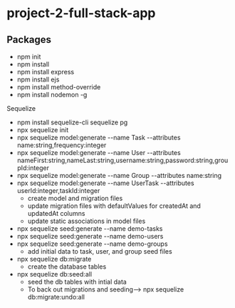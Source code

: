# project-2-full-stack-app

## Packages
- npm init
- npm install 
- npm install express
- npm install ejs
- npm install method-override
- npm install nodemon -g

Sequelize
- npm install sequelize-cli sequelize pg
- npx sequelize init
- npx sequelize model:generate --name Task --attributes name:string,frequency:integer
- npx sequelize model:generate --name User --attributes nameFirst:string,nameLast:string,username:string,password:string,groupId:integer
- npx sequelize model:generate --name Group --attributes name:string
- npx sequelize model:generate --name UserTask --attributes userId:integer,taskId:integer
    * create model and migration files 
    * update migration files with defaultValues for createdAt and updatedAt columns
    * update static associations in model files 
- npx sequelize seed:generate --name demo-tasks
- npx sequelize seed:generate --name demo-users
- npx sequelize seed:generate --name demo-groups
    * add initial data to task, user, and group seed files
- npx sequelize db:migrate
    * create the database tables
- npx sequelize db:seed:all
    * seed the db tables with intial data
    * To back out migrations and seeding--> npx sequelize db:migrate:undo:all
